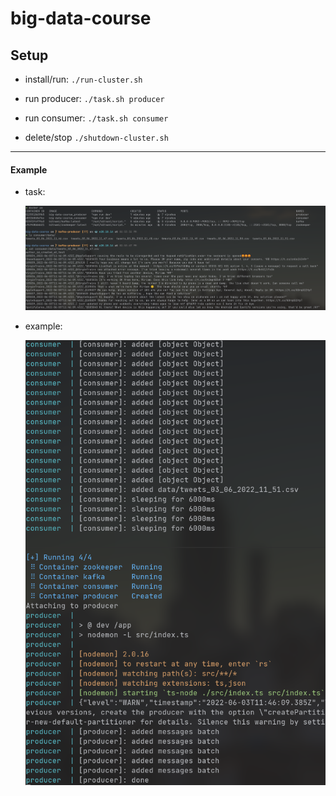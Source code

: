 # big-data-course

## Setup

- install/run:
    `./run-cluster.sh`
- run producer:
    `./task.sh producer`
- run consumer:
    `./task.sh consumer`

- delete/stop
    `./shutdown-cluster.sh`

--- 

#### Example

- task:

    ![](/res/img1.png)

- example:

    ![](/res/img2.png)

